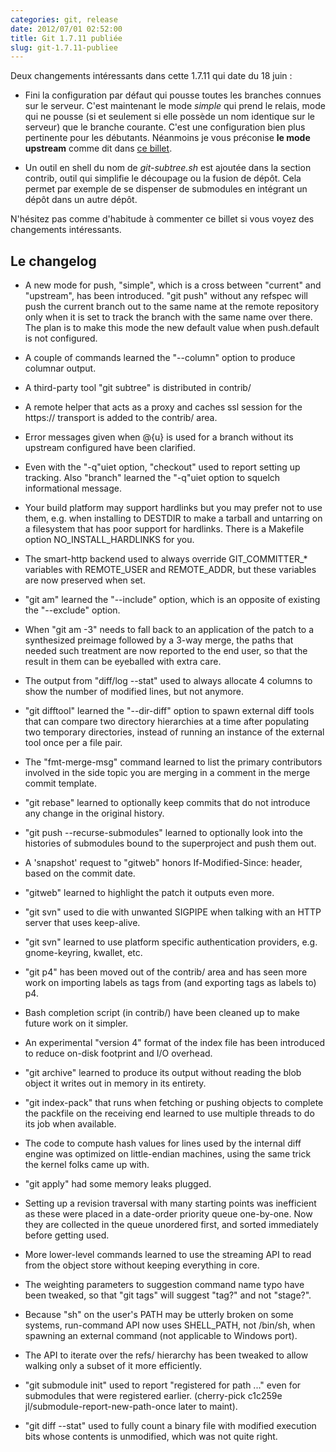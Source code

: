 ```yaml
---
categories: git, release
date: 2012/07/01 02:52:00
title: Git 1.7.11 publiée
slug: git-1.7.11-publiee
---
```


Deux changements intéressants dans cette 1.7.11 qui date du 18 juin :

* Fini la configuration par défaut qui pousse toutes les branches connues
  sur le serveur. C'est maintenant le mode *simple* qui prend le relais,
  mode qui ne pousse (si et seulement si elle possède un nom identique sur le
  serveur) que le branche courante. C'est une configuration bien plus
  pertinente pour les débutants. Néanmoins je vous préconise **le mode
  upstream** comme dit dans
  [ce billet](http://gitfr.net/blog/2011/12/11/comportement-par-defaut-du-git-push/).

* Un outil en shell du nom de *git-subtree.sh* est ajoutée dans la section
  contrib, outil qui simplifie le découpage ou la fusion de dépôt. Cela
  permet par exemple de se dispenser de submodules en intégrant un dépôt
  dans un autre dépôt.

N'hésitez pas comme d'habitude à commenter ce billet si vous voyez des 
changements intéressants.

Le changelog
------------

 * A new mode for push, "simple", which is a cross between "current"
  and "upstream", has been introduced. "git push" without any refspec
  will push the current branch out to the same name at the remote
  repository only when it is set to track the branch with the same
  name over there.  The plan is to make this mode the new default
  value when push.default is not configured.

 * A couple of commands learned the "--column" option to produce
  columnar output.

 * A third-party tool "git subtree" is distributed in contrib/

 * A remote helper that acts as a proxy and caches ssl session for the
  https:// transport is added to the contrib/ area.

 * Error messages given when @{u} is used for a branch without its
  upstream configured have been clarified.

 * Even with the "-q"uiet option, "checkout" used to report setting up
  tracking.  Also "branch" learned the "-q"uiet option to squelch
  informational message.

 * Your build platform may support hardlinks but you may prefer not to
  use them, e.g. when installing to DESTDIR to make a tarball and
  untarring on a filesystem that has poor support for hardlinks.
  There is a Makefile option NO_INSTALL_HARDLINKS for you.

 * The smart-http backend used to always override GIT\_COMMITTER\_\*
  variables with REMOTE_USER and REMOTE_ADDR, but these variables are
  now preserved when set.

 * "git am" learned the "--include" option, which is an opposite of
  existing the "--exclude" option.

 * When "git am -3" needs to fall back to an application of the patch
  to a synthesized preimage followed by a 3-way merge, the paths that
  needed such treatment are now reported to the end user, so that the
  result in them can be eyeballed with extra care.

 * The output from "diff/log --stat" used to always allocate 4 columns
  to show the number of modified lines, but not anymore.

 * "git difftool" learned the "--dir-diff" option to spawn external
  diff tools that can compare two directory hierarchies at a time
  after populating two temporary directories, instead of running an
  instance of the external tool once per a file pair.

 * The "fmt-merge-msg" command learned to list the primary contributors
  involved in the side topic you are merging in a comment in the merge
  commit template.

 * "git rebase" learned to optionally keep commits that do not
  introduce any change in the original history.

 * "git push --recurse-submodules" learned to optionally look into the
  histories of submodules bound to the superproject and push them
  out.

 * A 'snapshot' request to "gitweb" honors If-Modified-Since: header,
  based on the commit date.

 * "gitweb" learned to highlight the patch it outputs even more.

 * "git svn" used to die with unwanted SIGPIPE when talking with an HTTP
  server that uses keep-alive.

 * "git svn" learned to use platform specific authentication
  providers, e.g. gnome-keyring, kwallet, etc.

 * "git p4" has been moved out of the contrib/ area and has seen more
  work on importing labels as tags from (and exporting tags as labels
  to) p4.

 * Bash completion script (in contrib/) have been cleaned up to make
  future work on it simpler.

 * An experimental "version 4" format of the index file has been
  introduced to reduce on-disk footprint and I/O overhead.

 * "git archive" learned to produce its output without reading the
  blob object it writes out in memory in its entirety.

 * "git index-pack" that runs when fetching or pushing objects to
  complete the packfile on the receiving end learned to use multiple
  threads to do its job when available.

 * The code to compute hash values for lines used by the internal diff
  engine was optimized on little-endian machines, using the same
  trick the kernel folks came up with.

 * "git apply" had some memory leaks plugged.

 * Setting up a revision traversal with many starting points was
  inefficient as these were placed in a date-order priority queue
  one-by-one.  Now they are collected in the queue unordered first,
  and sorted immediately before getting used.

 * More lower-level commands learned to use the streaming API to read
  from the object store without keeping everything in core.

 * The weighting parameters to suggestion command name typo have been
  tweaked, so that "git tags" will suggest "tag?" and not "stage?".

 * Because "sh" on the user's PATH may be utterly broken on some
  systems, run-command API now uses SHELL_PATH, not /bin/sh, when
  spawning an external command (not applicable to Windows port).

 * The API to iterate over the refs/ hierarchy has been tweaked to
  allow walking only a subset of it more efficiently.

 * "git submodule init" used to report "registered for path ..."
  even for submodules that were registered earlier.
  (cherry-pick c1c259e jl/submodule-report-new-path-once later to maint).

 * "git diff --stat" used to fully count a binary file with modified
  execution bits whose contents is unmodified, which was not quite
  right.
